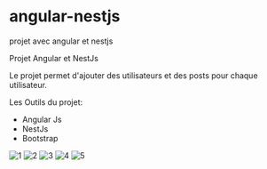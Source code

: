 # angular-nestjs
projet avec angular et nestjs

Projet Angular et NestJs

Le projet permet d'ajouter des utilisateurs et des posts pour chaque utilisateur.

Les Outils du projet:
- Angular Js
- NestJs
- Bootstrap

![1](https://user-images.githubusercontent.com/46268658/50552899-447dba80-0c9d-11e9-88ef-a6b53f6b7f3a.png)
![2](https://user-images.githubusercontent.com/46268658/50552901-45165100-0c9d-11e9-9e1b-2b2b1fe58b5d.png)
![3](https://user-images.githubusercontent.com/46268658/50552902-45165100-0c9d-11e9-81f1-a4fc3d3ee4db.png)
![4](https://user-images.githubusercontent.com/46268658/50552903-45165100-0c9d-11e9-99db-3cf5856137ae.png)
![5](https://user-images.githubusercontent.com/46268658/50552904-45aee780-0c9d-11e9-8d20-45df3aa1f859.png)
